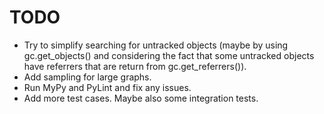 # TODO

* Try to simplify searching for untracked objects (maybe by using gc.get_objects() and
  considering the fact that some untracked objects have referrers that are return from
  gc.get_referrers()).
* Add sampling for large graphs.
* Run MyPy and PyLint and fix any issues.
* Add more test cases. Maybe also some integration tests.
